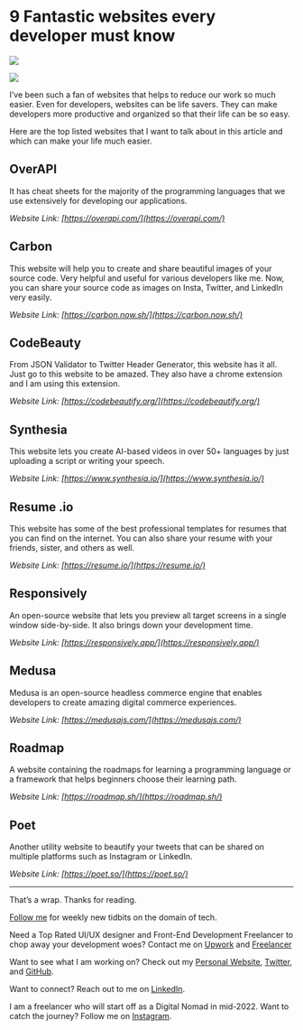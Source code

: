 # 9 Fantastic websites every developer must know 
![](https://res.cloudinary.com/practicaldev/image/fetch/s--yK3zeOaf--/c_imagga_scale,f_auto,fl_progressive,h_420,q_auto,w_1000/https://dev-to-uploads.s3.amazonaws.com/uploads/articles/vs6cf9ti13n4ncv702d0.jpg)

[![](https://res.cloudinary.com/practicaldev/image/fetch/s--6jx2Q0Lf--/c_fill,f_auto,fl_progressive,h_50,q_auto,w_50/https://dev-to-uploads.s3.amazonaws.com/uploads/user/profile_image/980079/83b5f400-8a9b-4676-a8a1-06c94265f7d4.jpg)
](https://dev.to/hy_piyush)

I’ve been such a fan of websites that helps to reduce our work so much easier. Even for developers, websites can be life savers. They can make developers more productive and organized so that their life can be so easy.

Here are the top listed websites that I want to talk about in this article and which can make your life much easier.

[](#overapi)OverAPI
-------------------

It has cheat sheets for the majority of the programming languages that we use extensively for developing our applications.

_Website Link: [https://overapi.com/](https://overapi.com/)_

[](#carbon)Carbon
-----------------

This website will help you to create and share beautiful images of your source code. Very helpful and useful for various developers like me. Now, you can share your source code as images on Insta, Twitter, and LinkedIn very easily.

_Website Link: [https://carbon.now.sh/](https://carbon.now.sh/)_

[](#codebeauty)CodeBeauty
-------------------------

From JSON Validator to Twitter Header Generator, this website has it all. Just go to this website to be amazed. They also have a chrome extension and I am using this extension.

_Website Link: [https://codebeautify.org/](https://codebeautify.org/)_

[](#synthesia)Synthesia
-----------------------

This website lets you create AI-based videos in over 50+ languages by just uploading a script or writing your speech.

_Website Link: [https://www.synthesia.io/](https://www.synthesia.io/)_

[](#resume-io)Resume .io
------------------------

This website has some of the best professional templates for resumes that you can find on the internet. You can also share your resume with your friends, sister, and others as well.

_Website Link: [https://resume.io/](https://resume.io/)_

[](#responsively)Responsively
-----------------------------

An open-source website that lets you preview all target screens in a single window side-by-side. It also brings down your development time.

_Website Link: [https://responsively.app/](https://responsively.app/)_

[](#medusa)Medusa
-----------------

Medusa is an open-source headless commerce engine that enables developers to create amazing digital commerce experiences.

_Website Link: [https://medusajs.com/](https://medusajs.com/)_

[](#roadmap)Roadmap
-------------------

A website containing the roadmaps for learning a programming language or a framework that helps beginners choose their learning path.

_Website Link: [https://roadmap.sh/](https://roadmap.sh/)_

[](#poet)Poet
-------------

Another utility website to beautify your tweets that can be shared on multiple platforms such as Instagram or LinkedIn.

_Website Link: [https://poet.so/](https://poet.so/)_

* * *

That’s a wrap. Thanks for reading.

[Follow me](https://medium.com/@piyushkesarwani72) for weekly new tidbits on the domain of tech.

Need a Top Rated UI/UX designer and Front-End Development Freelancer to chop away your development woes? Contact me on [Upwork](https://www.upwork.com/freelancers/~01be2959fb1701e44a) and [Freelancer](https://www.freelancer.com/u/piyushkesarwani7)

Want to see what I am working on? Check out my [Personal Website](https://piyush-webdev.netlify.app/), [Twitter](https://twitter.com/Hy_piyush), and [GitHub](https://github.com/piyushkesarwani).

Want to connect? Reach out to me on [LinkedIn](https://www.linkedin.com/in/piyush-kesarwani-809a30219/).

I am a freelancer who will start off as a Digital Nomad in mid-2022. Want to catch the journey? Follow me on [Instagram](https://www.instagram.com/piyush_kesarwani22/).